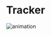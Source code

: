 # Tracker
![animation](https://user-images.githubusercontent.com/33168098/42383395-c5c76ef4-813f-11e8-9235-1d08c7ffc6dd.gif)
